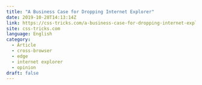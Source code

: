 ```yaml
---
title: "A Business Case for Dropping Internet Explorer"
date: 2019-10-28T14:13:14Z
link: https://css-tricks.com/a-business-case-for-dropping-internet-explorer/?utm_medium=RSS&utm_source=news.12bit.vn
site: css-tricks.com
language: English
category:
  - Article
  - cross-browser
  - edge
  - internet explorer
  - opinion
draft: false
---
```

